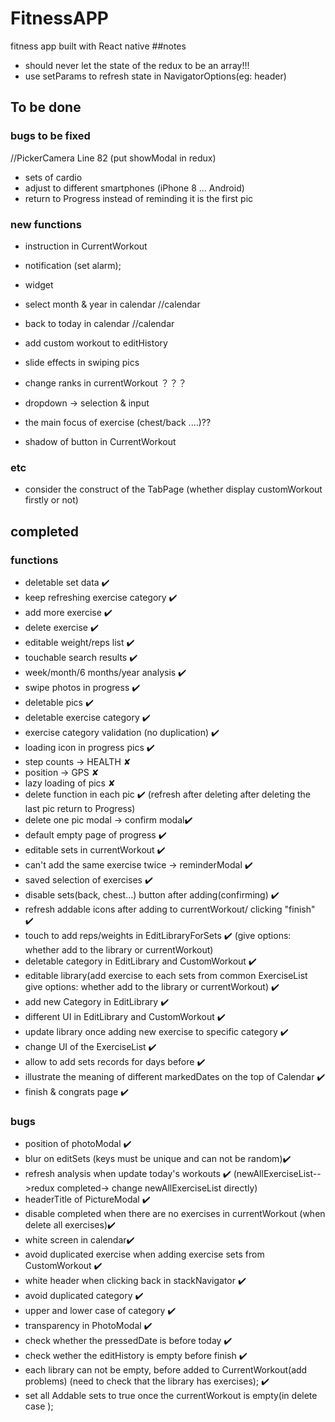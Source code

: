 # FitnessAPP
fitness app built with React native
##notes
* should never let the state of the redux to be an array!!!
* use setParams to refresh state in NavigatorOptions(eg: header)

## To be done
### bugs to be fixed
//PickerCamera Line 82 (put showModal in redux)
* sets of cardio 
* adjust to different smartphones (iPhone 8 ... Android)
* return to Progress instead of reminding it is the first pic

### new functions
* instruction in CurrentWorkout  
* notification (set alarm);
* widget
* select month & year in calendar //calendar
* back to today in calendar   //calendar

* add custom workout to editHistory
* slide effects in swiping pics
* change ranks in currentWorkout  ？？？

* dropdown -> selection & input 
* the main focus of exercise (chest/back ....)??
* shadow of button in CurrentWorkout

### etc
* consider the construct of the TabPage (whether display customWorkout firstly or not)

## completed
### functions
* deletable set data ✔️
* keep refreshing exercise category ✔️
* add more exercise ✔️
* delete exercise ✔️
* editable weight/reps list ✔️
* touchable search results ✔️
* week/month/6 months/year analysis ✔️
* swipe photos in progress ✔️
* deletable pics ✔️
* deletable exercise category ✔️
* exercise category validation (no duplication) ✔️
* loading icon in progress pics ✔️
* step counts -> HEALTH ✘
* position -> GPS ✘
* lazy loading of pics ✘
* delete function in each pic  ✔️
 (refresh after deleting
  after deleting the last pic return to Progress)
* delete one pic modal -> confirm modal✔️
* default empty page of progress ✔️
* editable sets in currentWorkout ✔️
* can't add the same exercise twice  -> reminderModal ✔️
* saved selection of exercises ✔️
* disable sets(back, chest...) button after adding(confirming) ✔️
* refresh addable icons after adding to currentWorkout/ clicking "finish" ✔️
* touch to add reps/weights in EditLibraryForSets ✔️
(give options: whether add to  the library or currentWorkout)  
* deletable category in EditLibrary and CustomWorkout ✔️
* editable library(add exercise to each sets from common ExerciseList
 give options: whether add to the library or currentWorkout) ✔️
* add new Category in EditLibrary ✔️
* different UI in EditLibrary and CustomWorkout ✔️
* update library once adding new exercise to specific category ✔️
* change UI of the ExerciseList ✔️
* allow to add sets records for days before ✔️
* illustrate the meaning of different markedDates on the top of Calendar ✔️
* finish & congrats page ✔️

### bugs
* position of photoModal ✔️
* blur on editSets (keys must be unique and can not be random)✔️
* refresh analysis when update today's workouts ✔️
  (newAllExerciseList-->redux
  completed-> change newAllExerciseList directly)
* headerTitle of PictureModal ✔️
* disable completed when there are no exercises in currentWorkout
(when delete all exercises)✔️
* white screen in calendar✔️
* avoid duplicated exercise when adding exercise sets from CustomWorkout ✔️
* white header when clicking back in stackNavigator ✔️
* avoid duplicated category ✔️
* upper and lower case of category ✔️
* transparency in PhotoModal ✔️
* check whether the pressedDate is before today  ✔️
* check wether the editHistory is empty before finish ✔️
* each library can not be empty, before added to CurrentWorkout(add problems)
(need to check that the library has exercises); ✔️
* set all Addable sets to true once the currentWorkout is empty(in delete case );
